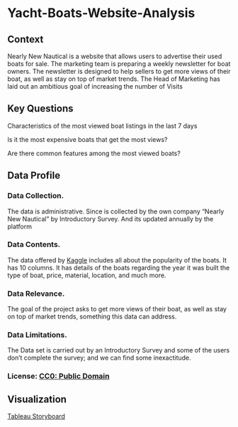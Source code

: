 # Yacht-Boats-Website-Analysis

## Context
Nearly New Nautical is a website that allows users to advertise their used boats for sale. 
The marketing team is preparing a weekly newsletter for boat owners. 
The newsletter is designed to help sellers to get more views of their boat, as well as stay on top of market trends. The Head of Marketing has laid out an ambitious goal of increasing the number of Visits

## Key Questions

Characteristics of the most viewed boat listings in the last 7 days

Is it the most expensive boats that get the most views?

Are there common features among the most viewed boats?

## Data Profile

### Data Collection.
The data is administrative.
Since is collected by the own company “Nearly New Nautical” by Introductory Survey.
And its updated annually by the platform


### Data Contents.
The data offered by [Kaggle](https://www.kaggle.com/datasets/karthikbhandary2/boat-sales/data) includes all about the popularity of the boats. It has 10 columns. It has details of the boats regarding the year it was built the type of boat, price, material, location, and much more.

### Data Relevance.
The goal of the project asks to get more views of their boat, as well as stay on top of market trends, something this data can address.


### Data Limitations.
The Data set is carried out by an Introductory Survey and some of the users don’t complete the survey; and we can find some inexactitude.

### License: [CC0: Public Domain](https://creativecommons.org/publicdomain/zero/1.0/)

## Visualization
[Tableau Storyboard](https://public.tableau.com/views/YachtBoatsWebsiteAnalysis/YachtandBoatsaleswebsiteAnalysis?:language=en-US&:display_count=n&:origin=viz_share_link) 

